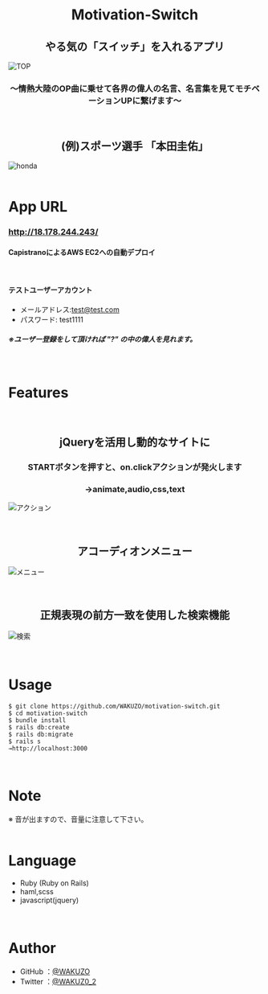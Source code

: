 <h1 align="center">Motivation-Switch</h1>

<h2 align="center">やる気の「スイッチ」を入れるアプリ</h2>

![TOP](https://gyazo.com/b4ce55ad2e1c11b17b62a56c4a5825c0/raw)

<h3 align="center">〜情熱大陸のOP曲に乗せて各界の偉人の名言、名言集を見てモチベーションUPに繋げます〜</h3>
<br>

<h2 align="center">(例)スポーツ選手 「本田圭佑」</h2>

![honda](https://gyazo.com/5cb1aed54b688e0f521a8f0726618b9a/raw)
<br>
<br>

# App URL

### http://18.178.244.243/  

#### CapistranoによるAWS EC2への自動デプロイ

<br>

#### テストユーザーアカウント
  - メールアドレス:test@test.com
  - パスワード: test1111
##### ※ユーザー登録をして頂ければ "?" の中の偉人を見れます。  
<br>

# Features
<br>

<h2 align="center">jQueryを活用し動的なサイトに</h2>
<h3 align="center">STARTボタンを押すと、on.clickアクションが発火します</h3>
<h3 align="center">→animate,audio,css,text</h3>

![アクション](https://gyazo.com/e43c740fc1e92b8b546cf69cd28f36be/raw)

<br>

<h2 align="center">アコーディオンメニュー</h2>

![メニュー](https://gyazo.com/afd15719da9864753604acc9f3f2e9dc/raw)

<br>

<h2 align="center">正規表現の前方一致を使用した検索機能</h2>

![検索](https://gyazo.com/bf6e668b92bcb365a62a6cb23a6d3c70/raw)

<br>

# Usage

```
$ git clone https://github.com/WAKUZO/motivation-switch.git
$ cd motivation-switch
$ bundle install
$ rails db:create
$ rails db:migrate
$ rails s
→http://localhost:3000
```  
<br>

# Note

※ 音が出ますので、音量に注意して下さい。
<br>
<br>

# Language

- Ruby (Ruby on Rails)
- haml,scss
- javascript(jquery)  
<br>

# Author

- GitHub
  ：<a href="https://github.com/WAKUZO?tab=repositories">@WAKUZO</a>
- Twitter
  ：<a href="https://twitter.com/WAKUZ0_2">@WAKUZ0_2</a>
